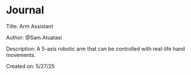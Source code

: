 # Journal

Title: Arm Assistant

Author: @Sam Atuatasi

Description: A 5-axis robotic arm that can be controlled with real-life hand movements.

Created on: 5/27/25

